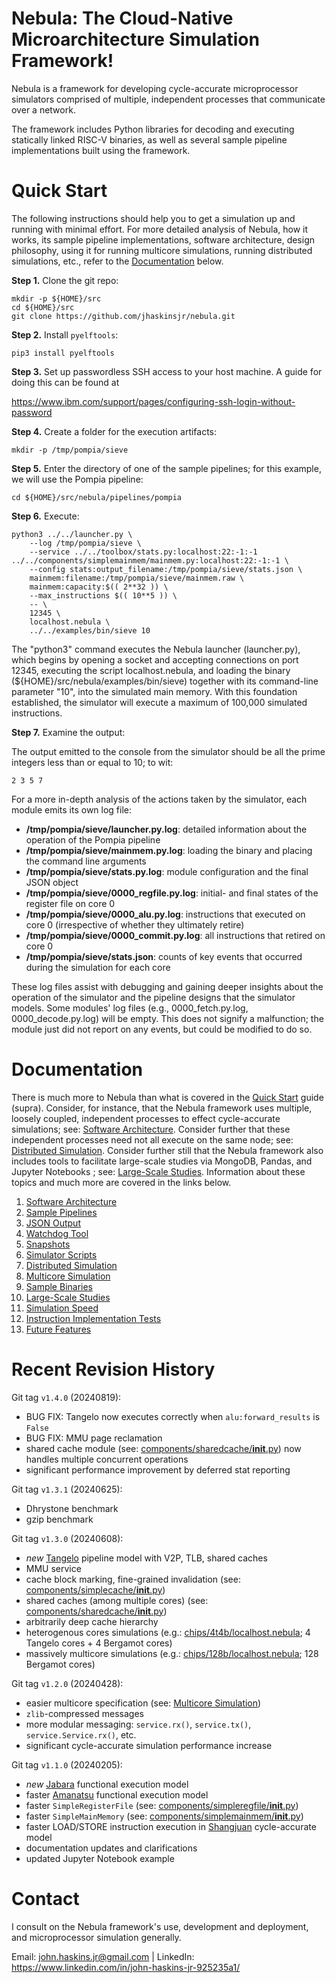 # Nebula: The Cloud-Native Microarchitecture Simulation Framework!

Nebula is a framework for
developing cycle-accurate microprocessor simulators comprised of multiple,
independent processes that communicate over a network.

The framework includes Python libraries for decoding and executing
statically linked RISC-V binaries, as well as several sample pipeline
implementations built using the framework.


# Quick Start

The following instructions should help you to get a simulation up and
running with minimal effort. For more detailed analysis of Nebula, how
it works, its sample pipeline implementations, software architecture,
design philosophy, using it for running multicore simulations,
running distributed simulations, etc., refer to the
[Documentation](#documentation) below.

**Step 1.** Clone the git repo:

    mkdir -p ${HOME}/src
    cd ${HOME}/src
    git clone https://github.com/jhaskinsjr/nebula.git

**Step 2.** Install `pyelftools`:

    pip3 install pyelftools

**Step 3.** Set up passwordless SSH access to your host machine. A guide
for doing this can be found at

https://www.ibm.com/support/pages/configuring-ssh-login-without-password

**Step 4.** Create a folder for the execution artifacts:

    mkdir -p /tmp/pompia/sieve

**Step 5.** Enter the directory of one of the sample pipelines; for this
example, we will use the Pompia pipeline:

    cd ${HOME}/src/nebula/pipelines/pompia

**Step 6.** Execute:

    python3 ../../launcher.py \
        --log /tmp/pompia/sieve \
        --service ../../toolbox/stats.py:localhost:22:-1:-1 ../../components/simplemainmem/mainmem.py:localhost:22:-1:-1 \
        --config stats:output_filename:/tmp/pompia/sieve/stats.json \
        mainmem:filename:/tmp/pompia/sieve/mainmem.raw \
        mainmem:capacity:$(( 2**32 )) \
        --max_instructions $(( 10**5 )) \
        -- \
        12345 \
        localhost.nebula \
        ../../examples/bin/sieve 10

The "python3" command executes the Nebula launcher (launcher.py),
which begins by opening a socket and accepting connections on port 12345,
executing the script localhost.nebula, and loading the binary
(${HOME}/src/nebula/examples/bin/sieve) together with its command-line
parameter "10", into the simulated main memory. With this
foundation established, the simulator will execute a maximum of 100,000
simulated instructions.

**Step 7.** Examine the output:

The output emitted to the console from the simulator should be all the
prime integers less than or equal to 10; to wit:

    2 3 5 7

For a more in-depth analysis of the actions taken by the simulator,
each module emits its own log file:

* **/tmp/pompia/sieve/launcher.py.log**: detailed
information about the operation of the Pompia pipeline
* **/tmp/pompia/sieve/mainmem.py.log**: loading the binary and placing the
command line arguments
* **/tmp/pompia/sieve/stats.py.log**: module configuration and the final
JSON object
* **/tmp/pompia/sieve/0000_regfile.py.log**: initial- and final states of
the register file on core 0
* **/tmp/pompia/sieve/0000_alu.py.log**: instructions that executed
on core 0 (irrespective of whether they ultimately retire)
* **/tmp/pompia/sieve/0000_commit.py.log**: all instructions that
retired on core 0
* **/tmp/pompia/sieve/stats.json**: counts of key events that occurred
during the simulation for each core

These log files assist with debugging and gaining deeper insights about the
operation of the simulator and the pipeline designs that the simulator
models. Some modules' log files (e.g., 0000_fetch.py.log,
0000_decode.py.log) will be empty. This does not signify a malfunction; the
module just did not report on any events, but could be modified to do so.


# Documentation

There is much more to Nebula than what is covered in the [Quick Start](#quick-start) guide
(supra). Consider, for instance, that the Nebula framework uses multiple,
loosely coupled, independent processes to effect cycle-accurate simulations;
see: [Software Architecture](Documentation/Software_Architecture.md).
Consider further that these independent processes need not all execute on the same
node; see: [Distributed Simulation](Documentation/Distributed_Simulation.md).
Consider further still that the Nebula framework also includes tools to
facilitate large-scale studies via MongoDB, Pandas, and Jupyter Notebooks ; see:
[Large-Scale Studies](Documentation/Large-Scale_Studies.md). Information
about these topics and much more are covered in the links below.

1. [Software Architecture](Documentation/Software_Architecture.md)
1. [Sample Pipelines](Documentation/Sample_Pipelines.md)
1. [JSON Output](Documentation/JSON_Output.md)
1. [Watchdog Tool](Documentation/Watchdog.md)
1. [Snapshots](Documentation/Snapshots.md)
1. [Simulator Scripts](Documentation/Simulator_Scripts.md)
1. [Distributed Simulation](Documentation/Distributed_Simulation.md)
1. [Multicore Simulation](Documentation/Multicore_Simulation.md)
1. [Sample Binaries](Documentation/Sample_Binaries.md)
1. [Large-Scale Studies](Documentation/Large-Scale_Studies.md)
1. [Simulation Speed](Documentation/Simulation_Speed.md)
1. [Instruction Implementation Tests](Documentation/Instruction_Implementation_Tests.md)
1. [Future Features](Documentation/Future_Features.md)


# Recent Revision History

Git tag `v1.4.0` (20240819):
* BUG FIX: Tangelo now executes correctly when `alu:forward_results` is `False`
* BUG FIX: MMU page reclamation
* shared cache module (see: [components/sharedcache/__init__.py](components/sharedcache/__init__.py)) now handles multiple concurrent operations
* significant performance improvement by deferred stat reporting

Git tag `v1.3.1` (20240625):
* Dhrystone benchmark
* gzip benchmark

Git tag `v1.3.0` (20240608):
* *new* [Tangelo](pipelines/tangelo/README.md) pipeline model with V2P, TLB, shared caches
* MMU service
* cache block marking, fine-grained invalidation (see: [components/simplecache/__init__.py](components/simplecache/__init__.py))
* shared caches (among multiple cores) (see: [components/sharedcache/__init__.py](components/sharedcache/__init__.py))
* arbitrarily deep cache hierarchy
* heterogenous cores simulations (e.g.: [chips/4t4b/localhost.nebula](chips/4t4b/localhost.nebula); 4 Tangelo cores + 4 Bergamot cores)
* massively multicore simulations (e.g.: [chips/128b/localhost.nebula](chips/128b/localhost.nebula); 128 Bergamot cores)

Git tag `v1.2.0` (20240428):
* easier multicore specification (see: [Multicore Simulation](Documentation/Multicore_Simulation.md))
* `zlib`-compressed messages
* more modular messaging: `service.rx()`, `service.tx()`, `service.Service.rx()`, etc.
* significant cycle-accurate simulation performance increase

Git tag `v1.1.0` (20240205):

* *new* [Jabara](pipelines/jabara/README.md) functional execution model
* faster [Amanatsu](pipelines/amanatsu/README.md) functional execution model
* faster `SimpleRegisterFile` (see: [components/simpleregfile/__init__.py](components/simpleregfile/__init__.py))
* faster `SimpleMainMemory` (see: [components/simplemainmem/__init__.py](components/simplemainmem/__init__.py))
* faster LOAD/STORE instruction execution in [Shangjuan](pipelines/shangjuan/README.md) cycle-accurate model
* documentation updates and clarifications
* updated Jupyter Notebook example


# Contact

I consult on the Nebula framework's use, development and deployment, and
microprocessor simulation generally.

Email: john.haskins.jr@gmail.com |
LinkedIn: https://www.linkedin.com/in/john-haskins-jr-925235a1/